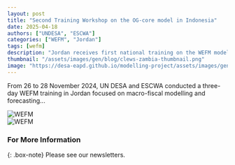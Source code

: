 ```yaml
---
layout: post
title: "Second Training Workshop on the OG-core model in Indonesia"
date: 2025-04-18
authors: ["UNDESA", "ESCWA"]
categories: ["WEFM", "Jordan"]
tags: [wefm]
description: "Jordan receives first national training on the WEFM model for macroeconomic forecasting."
thumbnail: "/assets/images/gen/blog/clews-zambia-thumbnail.png"
image: "https://desa-eapd.github.io/modelling-project/assets/images/gen/blog/wefm_jordan1.png"
---
```


From 26 to 28 November 2024, UN DESA and ESCWA conducted a three-day WEFM training in Jordan focused on macro-fiscal modelling and forecasting...

![WEFM](https://desa-eapd.github.io/modelling-project//assets/images/gen/blog/wefm_jordan1.png)  
![WEFM](https://desa-eapd.github.io/modelling-project//assets/images/gen/blog/wefm_jordan2.jpg)

### For More Information

{: .box-note}
Please see our newsletters.
